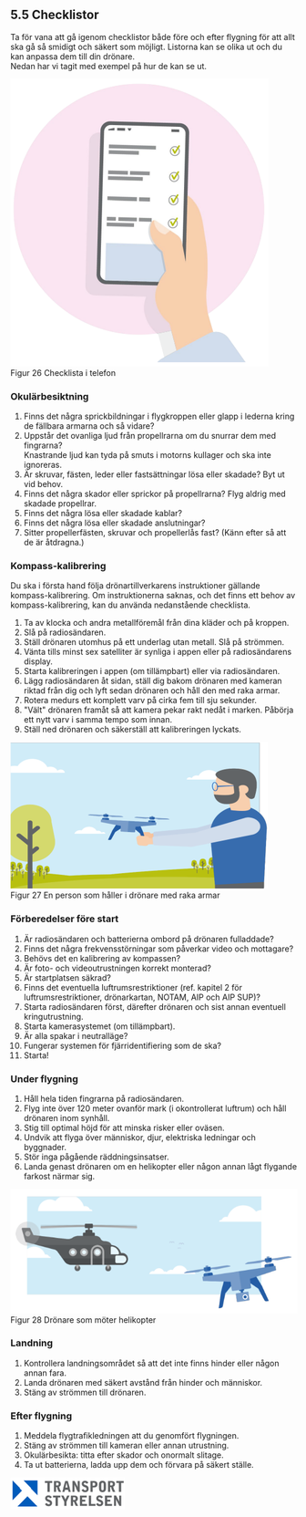 ## 5.5 Checklistor

Ta för vana att gå igenom checklistor både före och efter flygning för att allt ska gå så smidigt och säkert som möjligt. Listorna kan se olika ut och du kan anpassa dem till din drönare.  
Nedan har vi tagit med exempel på hur de kan se ut.

![Figur 26 Checklista i telefon](./A1A3_SE-sv/Figur_026.png)  
Figur 26 Checklista i telefon

### Okulärbesiktning

1. Finns det några sprickbildningar i flygkroppen eller glapp i lederna kring de fällbara armarna och så vidare?
2. Uppstår det ovanliga ljud från propellrarna om du snurrar dem med fingrarna?  
Knastrande ljud kan tyda på smuts i motorns kullager och ska inte ignoreras.
3. Är skruvar, fästen, leder eller fastsättningar lösa eller skadade? Byt ut vid behov.
4. Finns det några skador eller sprickor på propellrarna? Flyg aldrig med skadade propellrar.
5. Finns det några lösa eller skadade kablar?
6. Finns det några lösa eller skadade anslutningar?
7. Sitter propellerfästen, skruvar och propellerlås fast? (Känn efter så att de är åtdragna.)

### Kompass-kalibrering

Du ska i första hand följa drönartillverkarens instruktioner gällande kompass-kalibrering. Om instruktionerna saknas, och det finns ett behov av kompass-kalibrering, kan du använda nedanstående checklista.

1. Ta av klocka och andra metallföremål från dina kläder och på kroppen.
2. Slå på radiosändaren.
3. Ställ drönaren utomhus på ett underlag utan metall. Slå på strömmen.
4. Vänta tills minst sex satelliter är synliga i appen eller på radiosändarens display.
5. Starta kalibreringen i appen (om tillämpbart) eller via radiosändaren.
6. Lägg radiosändaren åt sidan, ställ dig bakom drönaren med kameran riktad från dig och lyft sedan drönaren och håll den med raka armar.
7. Rotera medurs ett komplett varv på cirka fem till sju sekunder.
8. "Vält" drönaren framåt så att kamera pekar rakt nedåt i marken. Påbörja ett nytt varv i samma tempo som innan.
9. Ställ ned drönaren och säkerställ att kalibreringen lyckats.

![Figur 27 En person som håller i drönare med raka armar](./A1A3_SE-sv/Figur_027.png)  
Figur 27 En person som håller i drönare med raka armar

### Förberedelser före start

1. Är radiosändaren och batterierna ombord på drönaren fulladdade?
2. Finns det några frekvensstörningar som påverkar video och mottagare?
3. Behövs det en kalibrering av kompassen?
4. Är foto- och videoutrustningen korrekt monterad?
5. Är startplatsen säkrad?
6. Finns det eventuella luftrumsrestriktioner (ref. kapitel 2 för luftrumsrestriktioner, drönarkartan, NOTAM, AIP och AIP SUP)?
7. Starta radiosändaren först, därefter drönaren och sist annan eventuell kringutrustning.
8. Starta kamerasystemet (om tillämpbart).
9. Är alla spakar i neutralläge?
10. Fungerar systemen för fjärridentifiering som de ska?
11. Starta!

### Under flygning

1. Håll hela tiden fingrarna på radiosändaren.
2. Flyg inte över 120 meter ovanför mark (i okontrollerat luftrum) och håll drönaren inom synhåll.
3. Stig till optimal höjd för att minska risker eller oväsen.
4. Undvik att flyga över människor, djur, elektriska ledningar och byggnader.
5. Stör inga pågående räddningsinsatser.
6. Landa genast drönaren om en helikopter eller någon annan lågt flygande farkost närmar sig.

![Figur 28 Drönare som möter helikopter](./A1A3_SE-sv/Figur_028.png)  
Figur 28 Drönare som möter helikopter

### Landning

1. Kontrollera landningsområdet så att det inte finns hinder eller någon annan fara.
2. Landa drönaren med säkert avstånd från hinder och människor.
3. Stäng av strömmen till drönaren.

### Efter flygning

1. Meddela flygtrafikledningen att du genomfört flygningen.
2. Stäng av strömmen till kameran eller annan utrustning.
3. Okulärbesikta: titta efter skador och onormalt slitage.
4. Ta ut batterierna, ladda upp dem och förvara på säkert ställe.

![Transport Styrelsen](./images/Logga.png)  
